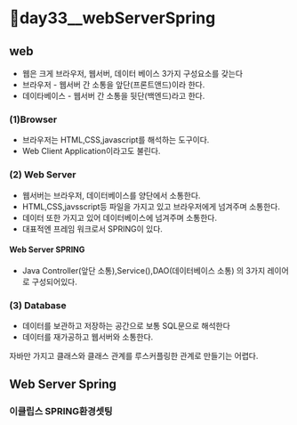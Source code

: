 # 📢day33__webServerSpring

## web

- 웹은 크게 브라우저, 웹서버, 데이터 베이스 3가지 구성요소를 갖는다
- 브라우저 - 웹서버 간 소통을 앞단(프론트앤드)이라 한다.
- 데이타베이스 - 웹서버 간 소통을 뒷단(백엔드)라고 한다.



### (1)Browser

- 브라우저는 HTML,CSS,javascript를 해석하는 도구이다.
- Web Client Application이라고도 불린다.

### (2) Web Server

- 웹서버는 브라우저, 데이터베이스를 양단에서 소통한다.
- HTML,CSS,javsscript등 파일을 가지고 있고 브라우저에게 넘겨주며 소통한다.
- 데이터 또한 가지고 있어 데이터베이스에 넘겨주며 소통한다.
- 대표적엔 프레임 워크로서 SPRING이 있다.

#### Web Server SPRING 

- Java Controller(앞단 소통),Service(),DAO(데이터베이스 소통) 의 3가지 레이어로 구성되어있다.



### (3) Database

- 데이터를 보관하고 저장하는 공간으로 보통 SQL문으로 해석한다
- 데이터를 재가공하고 웹서버와 소통한다.









자바만 가지고 클래스와 클래스 관계를 루스커플링한 관계로 만들기는 어렵다.



## Web Server Spring 

### 이클립스 SPRING환경셋팅

